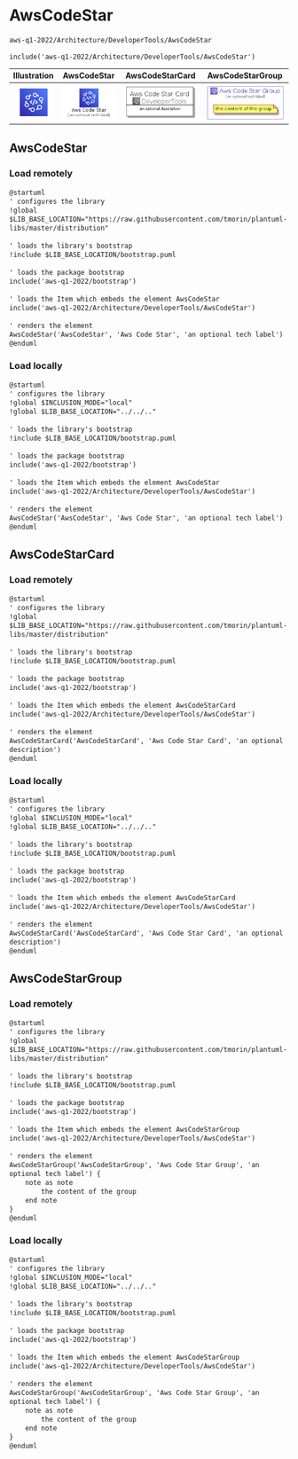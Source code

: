 # AwsCodeStar


```text
aws-q1-2022/Architecture/DeveloperTools/AwsCodeStar
```

```text
include('aws-q1-2022/Architecture/DeveloperTools/AwsCodeStar')
```



| Illustration | AwsCodeStar | AwsCodeStarCard | AwsCodeStarGroup |
| :---: | :---: | :---: | :---: |
| ![illustration for Illustration](../../../aws-q1-2022/Architecture/DeveloperTools/AwsCodeStar.png) | ![illustration for AwsCodeStar](../../../aws-q1-2022/Architecture/DeveloperTools/AwsCodeStar.Local.png) | ![illustration for AwsCodeStarCard](../../../aws-q1-2022/Architecture/DeveloperTools/AwsCodeStarCard.Local.png) | ![illustration for AwsCodeStarGroup](../../../aws-q1-2022/Architecture/DeveloperTools/AwsCodeStarGroup.Local.png) |




## AwsCodeStar

### Load remotely
```plantuml
@startuml
' configures the library
!global $LIB_BASE_LOCATION="https://raw.githubusercontent.com/tmorin/plantuml-libs/master/distribution"

' loads the library's bootstrap
!include $LIB_BASE_LOCATION/bootstrap.puml

' loads the package bootstrap
include('aws-q1-2022/bootstrap')

' loads the Item which embeds the element AwsCodeStar
include('aws-q1-2022/Architecture/DeveloperTools/AwsCodeStar')

' renders the element
AwsCodeStar('AwsCodeStar', 'Aws Code Star', 'an optional tech label')
@enduml
```

### Load locally
```plantuml
@startuml
' configures the library
!global $INCLUSION_MODE="local"
!global $LIB_BASE_LOCATION="../../.."

' loads the library's bootstrap
!include $LIB_BASE_LOCATION/bootstrap.puml

' loads the package bootstrap
include('aws-q1-2022/bootstrap')

' loads the Item which embeds the element AwsCodeStar
include('aws-q1-2022/Architecture/DeveloperTools/AwsCodeStar')

' renders the element
AwsCodeStar('AwsCodeStar', 'Aws Code Star', 'an optional tech label')
@enduml
```

## AwsCodeStarCard

### Load remotely
```plantuml
@startuml
' configures the library
!global $LIB_BASE_LOCATION="https://raw.githubusercontent.com/tmorin/plantuml-libs/master/distribution"

' loads the library's bootstrap
!include $LIB_BASE_LOCATION/bootstrap.puml

' loads the package bootstrap
include('aws-q1-2022/bootstrap')

' loads the Item which embeds the element AwsCodeStarCard
include('aws-q1-2022/Architecture/DeveloperTools/AwsCodeStar')

' renders the element
AwsCodeStarCard('AwsCodeStarCard', 'Aws Code Star Card', 'an optional description')
@enduml
```

### Load locally
```plantuml
@startuml
' configures the library
!global $INCLUSION_MODE="local"
!global $LIB_BASE_LOCATION="../../.."

' loads the library's bootstrap
!include $LIB_BASE_LOCATION/bootstrap.puml

' loads the package bootstrap
include('aws-q1-2022/bootstrap')

' loads the Item which embeds the element AwsCodeStarCard
include('aws-q1-2022/Architecture/DeveloperTools/AwsCodeStar')

' renders the element
AwsCodeStarCard('AwsCodeStarCard', 'Aws Code Star Card', 'an optional description')
@enduml
```

## AwsCodeStarGroup

### Load remotely
```plantuml
@startuml
' configures the library
!global $LIB_BASE_LOCATION="https://raw.githubusercontent.com/tmorin/plantuml-libs/master/distribution"

' loads the library's bootstrap
!include $LIB_BASE_LOCATION/bootstrap.puml

' loads the package bootstrap
include('aws-q1-2022/bootstrap')

' loads the Item which embeds the element AwsCodeStarGroup
include('aws-q1-2022/Architecture/DeveloperTools/AwsCodeStar')

' renders the element
AwsCodeStarGroup('AwsCodeStarGroup', 'Aws Code Star Group', 'an optional tech label') {
    note as note
        the content of the group
    end note
}
@enduml
```

### Load locally
```plantuml
@startuml
' configures the library
!global $INCLUSION_MODE="local"
!global $LIB_BASE_LOCATION="../../.."

' loads the library's bootstrap
!include $LIB_BASE_LOCATION/bootstrap.puml

' loads the package bootstrap
include('aws-q1-2022/bootstrap')

' loads the Item which embeds the element AwsCodeStarGroup
include('aws-q1-2022/Architecture/DeveloperTools/AwsCodeStar')

' renders the element
AwsCodeStarGroup('AwsCodeStarGroup', 'Aws Code Star Group', 'an optional tech label') {
    note as note
        the content of the group
    end note
}
@enduml
```

